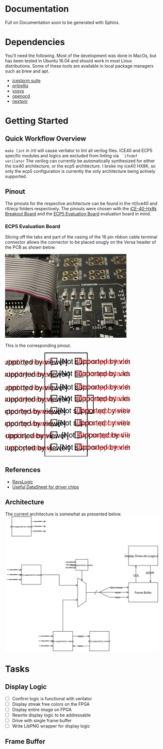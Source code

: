 # Documentation
Full on Documentation soon to be generated with Sphinx.
# Dependencies
You'll need the following. Most of the development was done in MacOs, but has been tested in Ubuntu 16.04 and should work in most Linux distributions. Some of these tools are available in local package managers such as brew and apt.
 - [icestorm suite](http://www.clifford.at/icestorm/)
 - [prjtrellis](https://github.com/SymbiFlow/prjtrellis)
 - [yosys](http://www.clifford.at/yosys/download.html)
 - [openocd](http://openocd.org/getting-openocd/)
 - [nextpnr](https://github.com/YosysHQ/nextpnr)
#  Getting Started 
## Quick Workflow Overview
``make lint`` in /rtl will cause verilator to lint all verilog files. ICE40 and ECP5 specific modules and logics are excluded from linting via `` `ifndef verilator``
The verilog can currently be automatically synthesized for either the ice40 architecture, or the ecp5 architecture. I broke my ice40 HX8K, so only the ecp5 configuration is currently the only architecture being actively supported.
## Pinout
The pinouts for the respective architecture can be found in the rtl/ice40 and rtl/ecp folders respectively. The pinouts were chosen with the [iCE-40-Hx8k Breakout Board](https://www.latticesemi.com/Products/DevelopmentBoardsAndKits/iCE40HX8KBreakoutBoard.aspx) and the [ECP5 Evaluation Board](http://www.latticesemi.com/ecp5-evaluation) evaluation board in mind.
### ECP5 Evaluation Board
Slicing off the tabs and part of the casing of the 16 pin ribbon cable terminal connector allows the connector to be placed snugly on the Versa header of the PCB as shown below.

<img src="Documentation/Content/Versa_Connector.png" width="400">

This is the corresponding pinout.

![Versa Header - Ribbon Cable Pinout](Documentation/Content/Pinout.svg)
## References
 - [RaysLogic](http://www.rayslogic.com/propeller/programming/AdafruitRGB/AdafruitRGB.htm)
  - [Useful DataSheet for driver chips](http://www.rayslogic.com/propeller/programming/AdafruitRGB/MBI5026.pdf)
## Architecture
The current architecture is somewhat as presented below.
![System Architecture](Documentation/Content/System_Schematic.svg)
# Tasks
## Display Logic
 - [ ] Confirm logic is functional with verilator
 - [ ] Display streak free colors on the FPGA
 - [ ] Display entire image on FPGA
 - [ ] Rewrite display logic to be addressable
 - [ ] Drive with single frame buffer
 - [ ] Write LibPNG wrapper for display logic

## Frame Buffer
